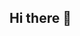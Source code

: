 ## Hi there 👋

<!--
**DaudRazzaq/DaudRazzaq** is a ✨ _special_ ✨ repository because its<div align="center">
  <img src="https://readme-typing-svg.herokuapp.com?font=Fira+Code&weight=600&size=30&pause=1000&color=0969DA&center=true&vCenter=true&width=600&lines=Hi+there%2C+I'm+Daud+Razzaq+%F0%9F%91%8B;Full-Stack+Developer;AI+Enthusiast;Problem+Solver" alt="Typing SVG" />
  
  <a href="https://linkedin.com/in/yourusername"><img src="https://img.shields.io/badge/LinkedIn-0077B5?style=for-the-badge&logo=linkedin&logoColor=white"/></a>
  <a href="mailto:your.email@example.com"><img src="https://img.shields.io/badge/Email-D14836?style=for-the-badge&logo=gmail&logoColor=white"/></a>
  <a href="https://your-portfolio-link.com"><img src="https://img.shields.io/badge/Portfolio-1f425f?style=for-the-badge&logo=github&logoColor=white"/></a>
</div>

## 👨‍💻 About Me

I'm a passionate Full-Stack Developer with a strong focus on AI innovation and web applications. My technical journey spans from developing intelligent systems like my AI Interview Facilitator to creating secure solutions like the Electronic Voting System. I enjoy solving complex problems with elegant code and building applications that make a real-world impact.

- 🔭 I'm currently working on enhancing my **AI Interview Facilitator**
- 🌱 I'm currently learning **Advanced Machine Learning** and **Cloud Architecture**
- 👯 I'm looking to collaborate on **Open Source Projects** and **AI Innovations**
- 💬 Ask me about **JavaScript, React, TypeScript, Python, and AI Integration**

## 🛠️ Technologies & Tools

<div align="center">
  
  ![JavaScript](https://img.shields.io/badge/JavaScript-F7DF1E?style=for-the-badge&logo=javascript&logoColor=black)
  ![TypeScript](https://img.shields.io/badge/TypeScript-007ACC?style=for-the-badge&logo=typescript&logoColor=white)
  ![Python](https://img.shields.io/badge/Python-3776AB?style=for-the-badge&logo=python&logoColor=white)
  ![React](https://img.shields.io/badge/React-20232A?style=for-the-badge&logo=react&logoColor=61DAFB)
  ![Node.js](https://img.shields.io/badge/Node.js-339933?style=for-the-badge&logo=nodedotjs&logoColor=white)
  ![HTML5](https://img.shields.io/badge/HTML5-E34F26?style=for-the-badge&logo=html5&logoColor=white)
  ![CSS3](https://img.shields.io/badge/CSS3-1572B6?style=for-the-badge&logo=css3&logoColor=white)
  ![Docker](https://img.shields.io/badge/Docker-2CA5E0?style=for-the-badge&logo=docker&logoColor=white)
  ![Git](https://img.shields.io/badge/Git-F05032?style=for-the-badge&logo=git&logoColor=white)
  ![MongoDB](https://img.shields.io/badge/MongoDB-4EA94B?style=for-the-badge&logo=mongodb&logoColor=white)
  ![TensorFlow](https://img.shields.io/badge/TensorFlow-FF6F00?style=for-the-badge&logo=tensorflow&logoColor=white)
  ![VS Code](https://img.shields.io/badge/VS_Code-0078D4?style=for-the-badge&logo=visual%20studio%20code&logoColor=white)
  
</div>

## 🚀 Featured Projects

<div align="center">
  <a href="https://github.com/DaudRazzaq/AI-Interview-Facilitator-Code-">
    <img align="center" src="https://github-readme-stats.vercel.app/api/pin/?username=DaudRazzaq&repo=AI-Interview-Facilitator-Code-&theme=react&hide_border=true" />
  </a>
  <a href="https://github.com/DaudRazzaq/Electronic-Voting-System">
    <img align="center" src="https://github-readme-stats.vercel.app/api/pin/?username=DaudRazzaq&repo=Electronic-Voting-System&theme=react&hide_border=true" />
  </a>
</div>

<br/>

<div align="center">
  <a href="https://github.com/DaudRazzaq/non-Verbal-Analysis">
    <img align="center" src="https://github-readme-stats.vercel.app/api/pin/?username=DaudRazzaq&repo=non-Verbal-Analysis&theme=react&hide_border=true" />
  </a>
  <a href="https://github.com/DaudRazzaq/School-Fee-Management-System">
    <img align="center" src="https://github-readme-stats.vercel.app/api/pin/?username=DaudRazzaq&repo=School-Fee-Management-System&theme=react&hide_border=true" />
  </a>
</div>

## 📊 GitHub Stats

<div align="center">
  <img src="https://github-readme-stats.vercel.app/api?username=DaudRazzaq&show_icons=true&count_private=true&hide_border=true&theme=react" alt="Daud's GitHub Stats" />
  <img src="https://github-readme-streak-stats.herokuapp.com/?user=DaudRazzaq&hide_border=true&theme=react" alt="Daud's GitHub Streak" />
</div>

<div align="center">
  <img src="https://github-readme-stats.vercel.app/api/top-langs/?username=DaudRazzaq&layout=compact&hide_border=true&theme=react" alt="Daud's Top Languages" />
</div>

## 💻 Project Highlights

### AI Interview Facilitator
An intelligent system that automates and enhances the interview process using AI. This project combines JavaScript, HTML, and Python to create a seamless interview experience with real-time feedback and analysis.

### Electronic Voting System
A secure and transparent digital voting platform that revolutionizes elections. Features OTP authentication, encrypted security, and real-time results tracking for fraud-free elections.

### Non-Verbal Analysis
A Python-based solution that analyzes non-verbal cues using machine learning. Containerized with Docker for easy deployment and scaling.

### School Fee Management System
A TypeScript-powered application that simplifies fee collection and management for educational institutions, featuring an intuitive interface and comprehensive reporting.

## 📫 Get In Touch

I'm always open to interesting conversations and opportunities. Feel free to reach out!

<div align="center">
  
  [![Email](https://img.shields.io/badge/Email-D14836?style=for-the-badge&logo=gmail&logoColor=white)](mailto:your.email@example.com)
  [![LinkedIn](https://img.shields.io/badge/LinkedIn-0077B5?style=for-the-badge&logo=linkedin&logoColor=white)](https://linkedin.com/in/yourusername)
  [![Portfolio](https://img.shields.io/badge/Portfolio-1f425f?style=for-the-badge&logo=github&logoColor=white)](https://your-portfolio-link.com)
  
</div>

---

<div align="center">
  <img src="https://komarev.com/ghpvc/?username=DaudRazzaq&style=for-the-badge&color=brightgreen" alt="Profile Views" />
  
  <p>⭐️ From <a href="https://github.com/DaudRazzaq">DaudRazzaq</a></p>
</div>
``` `README.md` (this file) appears on your GitHub profile.

Here are some ideas to get you started:

- 🔭 I’m currently working on ...
- 🌱 I’m currently learning ...
- 👯 I’m looking to collaborate on ...
- 🤔 I’m looking for help with ...
- 💬 Ask me about ...
- 📫 How to reach me: ...
- 😄 Pronouns: ...
- ⚡ Fun fact: ...
-->
